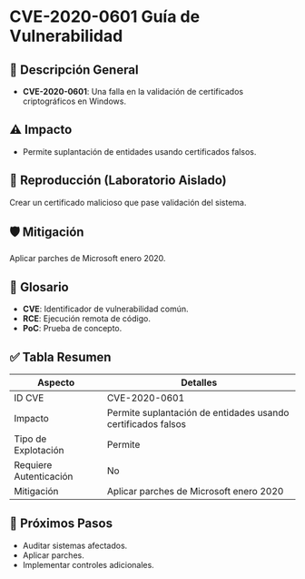 # CVE-2020-0601 Guía de Vulnerabilidad

## 🔎 Descripción General

- **CVE-2020-0601**: Una falla en la validación de certificados criptográficos en Windows.

## ⚠️ Impacto

- Permite suplantación de entidades usando certificados falsos.

## 🧪 Reproducción (Laboratorio Aislado)

Crear un certificado malicioso que pase validación del sistema.

## 🛡️ Mitigación

Aplicar parches de Microsoft enero 2020.

## 📝 Glosario

- **CVE**: Identificador de vulnerabilidad común.
- **RCE**: Ejecución remota de código.
- **PoC**: Prueba de concepto.

## ✅ Tabla Resumen

| Aspecto              | Detalles                    |
|----------------------|-----------------------------|
| ID CVE               | CVE-2020-0601                    |
| Impacto              | Permite suplantación de entidades usando certificados falsos      |
| Tipo de Explotación  | Permite         |
| Requiere Autenticación | No                        |
| Mitigación           | Aplicar parches de Microsoft enero 2020  |

## 🔄 Próximos Pasos

- Auditar sistemas afectados.
- Aplicar parches.
- Implementar controles adicionales.

